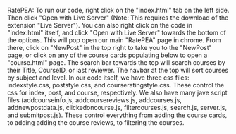 RatePEA:
To run our code, right click on the "index.html" tab on the left side. Then click "Open with Live Server" (Note: This requires the download of the extension "Live Server"). You can also right click on the code in "index.html" itself, and click "Open with Live Server" towards the bottom of the options. 
This will pop open our main "RatePEA" page in chrome.
From there, click on "NewPost" in the top right to take you to the "NewPost" page, or click on any of the course cards populating below to open a "course.html" page.
The search bar towards the top will search courses by their Title, CourseID, or last reviewer. The navbar at the top will sort courses by subject and level.
In our code itself, we have three css files: indexstyle.css, poststyle.css, and courseratingstyle.css. These control the css for index, post, and course, respectively. 
We also have many jave script files (addcourseinfo.js, addcoursereviews.js, addcourses.js, addnewpostdata.js, clickedoncourse.js, filtercourses.js, search.js, server.js, and submitpost.js). These control everything from adding the course cards, to adding adding the course reviews, to filtering the courses.
